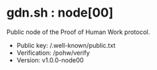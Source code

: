 # gdn.sh : node[00]

Public node of the Proof of Human Work protocol.

- Public key: /.well-known/public.txt  
- Verification: /pohw/verify  
- Version: v1.0.0-node00
